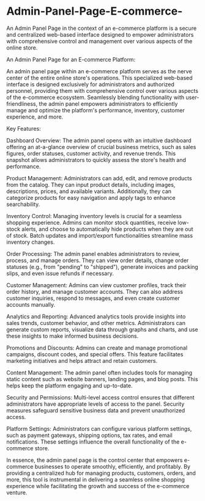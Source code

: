 # Admin-Panel-Page-E-commerce-
An Admin Panel Page in the context of an e-commerce platform is a secure and centralized web-based interface designed to empower administrators with comprehensive control and management over various aspects of the online store. 




An Admin Panel Page for an E-commerce Platform:

An admin panel page within an e-commerce platform serves as the nerve center of the entire online store's operations. This specialized web-based interface is designed exclusively for administrators and authorized personnel, providing them with comprehensive control over various aspects of the e-commerce ecosystem. Seamlessly blending functionality with user-friendliness, the admin panel empowers administrators to efficiently manage and optimize the platform's performance, inventory, customer experience, and more.


Key Features:

Dashboard Overview: The admin panel opens with an intuitive dashboard offering an at-a-glance overview of crucial business metrics, such as sales figures, order statuses, customer activity, and revenue trends. This snapshot allows administrators to quickly assess the store's health and performance.

Product Management: Administrators can add, edit, and remove products from the catalog. They can input product details, including images, descriptions, prices, and available variants. Additionally, they can categorize products for easy navigation and apply tags to enhance searchability.

Inventory Control: Managing inventory levels is crucial for a seamless shopping experience. Admins can monitor stock quantities, receive low-stock alerts, and choose to automatically hide products when they are out of stock. Batch updates and import/export functionalities streamline mass inventory changes.

Order Processing: The admin panel enables administrators to review, process, and manage orders. They can view order details, change order statuses (e.g., from "pending" to "shipped"), generate invoices and packing slips, and even issue refunds if necessary.

Customer Management: Admins can view customer profiles, track their order history, and manage customer accounts. They can also address customer inquiries, respond to messages, and even create customer accounts manually.

Analytics and Reporting: Advanced analytics tools provide insights into sales trends, customer behavior, and other metrics. Administrators can generate custom reports, visualize data through graphs and charts, and use these insights to make informed business decisions.

Promotions and Discounts: Admins can create and manage promotional campaigns, discount codes, and special offers. This feature facilitates marketing initiatives and helps attract and retain customers.

Content Management: The admin panel often includes tools for managing static content such as website banners, landing pages, and blog posts. This helps keep the platform engaging and up-to-date.

Security and Permissions: Multi-level access control ensures that different administrators have appropriate levels of access to the panel. Security measures safeguard sensitive business data and prevent unauthorized access.

Platform Settings: Administrators can configure various platform settings, such as payment gateways, shipping options, tax rates, and email notifications. These settings influence the overall functionality of the e-commerce store.

In essence, the admin panel page is the control center that empowers e-commerce businesses to operate smoothly, efficiently, and profitably. By providing a centralized hub for managing products, customers, orders, and more, this tool is instrumental in delivering a seamless online shopping experience while facilitating the growth and success of the e-commerce venture.
